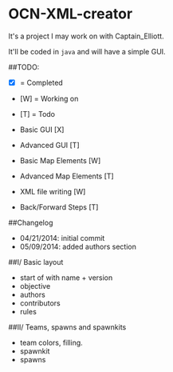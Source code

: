OCN-XML-creator
===============

It's a project I may work on with Captain_Elliott.

It'll be coded in <code>java</code> and will have a simple GUI.

##TODO:
- [X] = Completed
- [W] = Working on
- [T] = Todo

- Basic GUI [X]
- Advanced GUI [T]
- Basic Map Elements [W]
- Advanced Map Elements [T]
- XML file writing [W]
- Back/Forward Steps [T]


##Changelog
- 04/21/2014: initial commit
- 05/09/2014: added authors section


##I/ Basic layout
- start of with name + version 
- objective
- authors
- contributors
- rules

##II/ Teams, spawns and spawnkits
- team colors, filling.
- spawnkit
- spawns




